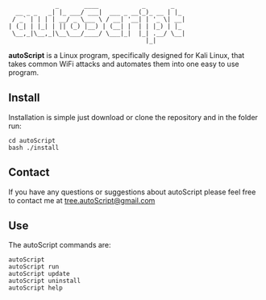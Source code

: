                  _       ____            _       _
      __ _ _   _| |_ ___/ ___|  ___ _ __(_)_ __ | |_
     / _` | | | | __/ _ \___ \ / __| '__| | '_ \| __|
    | (_| | |_| | || (_) |__) | (__| |  | | |_) | |_
     \__,_|\__,_|\__\___/____/ \___|_|  |_| .__/ \__|
                                          |_|

**autoScript** is a Linux program, specifically designed for Kali Linux, that takes common WiFi attacks and automates them into one easy to use program.

## Install
Installation is simple just download or clone the repository and in the folder run:

    cd autoScript
    bash ./install

## Contact
If you have any questions or suggestions about autoScript please feel free to contact me at tree.autoScript@gmail.com

## Use
The autoScript commands are:

    autoScript
    autoScript run
    autoScript update
    autoScript uninstall
    autoScript help

